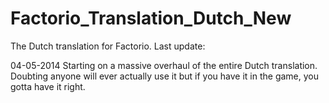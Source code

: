 Factorio_Translation_Dutch_New
==============================

The Dutch translation for Factorio.
Last update: 

04-05-2014
Starting on a massive overhaul of the entire Dutch translation. Doubting anyone will ever actually use it but if you have it in the game, you gotta have it right.
